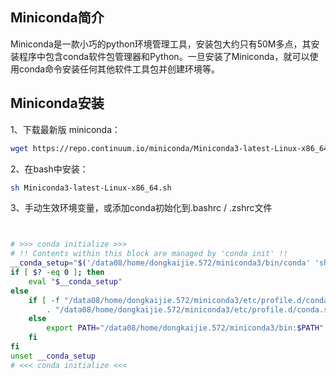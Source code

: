 ## Miniconda简介

Miniconda是一款小巧的python环境管理工具，安装包大约只有50M多点，其安装程序中包含conda软件包管理器和Python。一旦安装了Miniconda，就可以使用conda命令安装任何其他软件工具包并创建环境等。


## Miniconda安装

1、下载最新版 miniconda：

```sh
wget https://repo.continuum.io/miniconda/Miniconda3-latest-Linux-x86_64.sh
```

2、在bash中安装：

```sh
sh Miniconda3-latest-Linux-x86_64.sh
```

3、手动生效环境变量，或添加conda初始化到.bashrc / .zshrc文件

```bash


# >>> conda initialize >>>
# !! Contents within this block are managed by 'conda init' !!
__conda_setup="$('/data08/home/dongkaijie.572/miniconda3/bin/conda' 'shell.bash' 'hook' 2> /dev/null)"
if [ $? -eq 0 ]; then
    eval "$__conda_setup"
else
    if [ -f "/data08/home/dongkaijie.572/miniconda3/etc/profile.d/conda.sh" ]; then
        . "/data08/home/dongkaijie.572/miniconda3/etc/profile.d/conda.sh"
    else
        export PATH="/data08/home/dongkaijie.572/miniconda3/bin:$PATH"
    fi
fi
unset __conda_setup
# <<< conda initialize <<<
```

